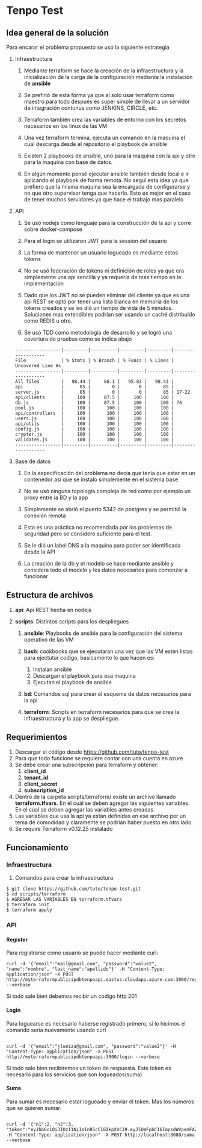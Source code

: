 # Tenpo Test

## Idea general de la solución

Para encarar el problema propuesto se usó la siguiente estrategia

1. Infraestructura

    1. Mediante terraform se hace la creación de la infraestructura y la inicialización de la carga de la configuración mediante la instalación de **ansible**

    2. Se prefirió de esta forma ya que al solo usar terraform como maestro para todo después es super simple de llevar a un servidor de integración contunua como JENKINS, CIRCLE, etc.

    3. Terraform también crea las variables de entorno con los secretos necesarios en los linux de las VM

    4. Una vez terraform termina, ejecuta un comando en la maquina el cual descarga desde el repositorio el playbook de ansible

    5. Existen 2 playbooks de ansible, uno para la maquina con la api y otro para la maquina con base de datos.

    6. En algún momento pensé ejecutar ansible también desde local e ir aplicando el playbook de forma remota. No seguí esta idea ya que prefiero que la misma maquina sea la encargada de configurarse y no que otro supervisor tenga que hacerlo. Esto es mejor en el caso de tener muchos servidores ya que hace el trabajo mas paralelo

2. API 

    1. Se usó nodejs como lenguaje para la construcción de la api y corre sobre docker-compose

    2. Para el login se utilizaron JWT para la session del usuario

    3. La forma de mantener un usuario logueado es mediante estos tokens

    4. No se usó federación de tokens ni definición de roles ya que era simplemente una api sencilla y ya requería de mas tiempo en la implementación

    5. Dado que los JWT no se pueden eliminar del cliente ya que es una api REST se optó por tener una lista blanca en memoria de los tokens creados y se les dió un tiempo de vida de 5 minutos. Soluciones mas extendibles podrían ser usando un caché distribuído como REDIS u otro.

    6. Se usó TDD como metodología de desarrollo y se logró una covertura de pruebas como se indica abajo
    ```
    -----------------|---------|----------|---------|---------|-------------------
    File             | % Stmts | % Branch | % Funcs | % Lines | Uncovered Line #s 
    -----------------|---------|----------|---------|---------|-------------------
    All files        |   98.44 |     88.1 |   95.83 |   98.43 |                   
    api              |      85 |        0 |       0 |      85 |                   
    server.js        |      85 |        0 |       0 |      85 | 17-22             
    api/clients      |     100 |     87.5 |     100 |     100 |                   
    db.js            |     100 |     87.5 |     100 |     100 | 76                
    pool.js          |     100 |      100 |     100 |     100 |                   
    api/controllers  |     100 |      100 |     100 |     100 |                   
    users.js         |     100 |      100 |     100 |     100 |                   
    api/utils        |     100 |      100 |     100 |     100 |                   
    config.js        |     100 |      100 |     100 |     100 |                   
    crypter.js       |     100 |      100 |     100 |     100 |                   
    validates.js     |     100 |      100 |     100 |     100 |                   
    -----------------|---------|----------|---------|---------|------------------- 
    ```

3. Base de datos

    1. En la especificación del problema no decía que tenía que estar en un contenedor así que se instaló simplemente en el sistema base

    2. No se usó ninguna topología compleja de red como por ejemplo un proxy entre la BD y la app

    3. Simplemente se abrió el puerto 5342 de postgres y se permitió la conexión remota

    4. Esto es una práctica no recomendada por los problemas de seguridad pero se consideró suficiente para el test.

    5. Se le dió un label DNS a la maquina para poder ser identificada desde la API

    6. La creación de la db y el modelo se hace mediante ansible y considera todo el modelo y los datos necesarios para comenzar a funcionar


## Estructura de archivos

 1. **api**: Api REST hecha en nodejs 
 2. **scripts**: Distintos scripts para los despliegues
    
    1. **ansible**: Playbooks de ansible para la configuración del sistema operativo de las VM
    
    2. **bash**: cookbooks que se ejecutaran una vez que las VM estén listas para ejectutar codigo, basicamente lo que hacen es:
        1. Instalan ansible
        2. Descargan el playbook para esa maquina
        3. Ejecutan el playbook de ansible
    
    3. **bd**: Comandos sql para crear el esquema de datos necesarios para la api

    4. **terraform**: Scripts en terraform necesarios para que se cree la infraestructura y la app se despliegue. 

## Requerimientos

1. Descargar el código desde https://github.com/tuto/tenpo-test
2. Para que todo funcione se requiere contar con una cuenta en azure
3. Se debe crear una subscripción para terraform y obtener:
    1. **client_id**
    2. **tenant_id**
    3. **client_secret**
    4. **subscription_id**
4. Dentro de la carpeta scripts/terraform/ existe un archivo llamado **terraform.tfvars**. En el cuál se deben agregar las siguientes variables. En el cual se deben agregar las variables antes creadas
5. Las variables que usa la api ya están definidas en ese archivo por un tema de comodidad y claramente se podrían haber puesto en otro lado.
6. Se require Terraform v0.12.25 instalado


## Funcionamiento

### Infraestructura

1. Comandos para crear la infraestructura

```
$ git clone https://github.com/tuto/tenpo-test.git
$ cd scripts/terraform
$ AGREGAR LAS VARIABLES EN terraform.tfvars
$ terraform init
$ terraform apply
```

### API

#### Register

Para registrarse como usuario se puede hacer mediante curl:

```
curl -d '{"email":"mail@gmail.com", "password":"value2", "name":"nombre", "last_name":"apellido"}' -H "Content-Type: application/json" -X POST http://myterraformpublicipdbtenpoapi.eastus.cloudapp.azure.com:3000/register --verbose

```

Si todo sale bien debemos recibir un código http 201

#### Login

Para loguearse es necesario haberse registrado primero, si lo hicimos el comando sería nuevamente usando curl 

```

curl -d '{"email":"jlueiza@gmail.com", "password":"value2"}' -H "Content-Type: application/json" -X POST http://myterraformpublicipdbtenpoapi:3000/login --verbose

```

Si todo sale bien recibiremos un token de respuesta. Este token es necesario para los servicios que son logueados(suma)

#### Suma

Para sumar es necesario estar logueado y enviar el token. Mas los números que se quieren sumar.

```

curl -d '{"n1":2, "n2":3, "token":"eyJhbGciOiJIUzI1NiIsInR5cCI6IkpXVCJ9.eyJlbWFpbCI6ImpsdWVpemFAZ21haWwuY29tIiwibmFtZSI6Im5vbWJyZSIsImxhc3RfbmFtZSI6ImFwZWxsaWRvIiwiaWF0IjoxNTkwMjA5MzQ3LCJleHAiOjE1OTAyMDk2NDd9.3DF5frAHYhYrnEKu0tKXlx1nqch6GN7oeTZ1VbJcyYQ"}' -H "Content-Type: application/json" -X POST http://localhost:8080/suma --verbose

```



